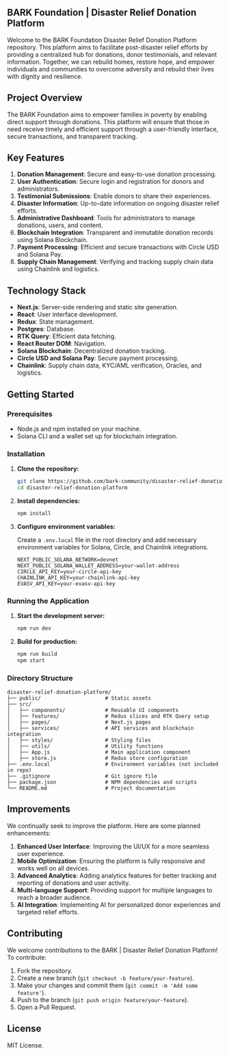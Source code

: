 ## BARK Foundation | Disaster Relief Donation Platform

Welcome to the BARK Foundation Disaster Relief Donation Platform repository. This platform aims to facilitate post-disaster relief efforts by providing a centralized hub for donations, donor testimonials, and relevant information. Together, we can rebuild homes, restore hope, and empower individuals and communities to overcome adversity and rebuild their lives with dignity and resilience.

## Project Overview

The BARK Foundation aims to empower families in poverty by enabling direct support through donations. This platform will ensure that those in need receive timely and efficient support through a user-friendly interface, secure transactions, and transparent tracking.

## Key Features

1. **Donation Management**: Secure and easy-to-use donation processing.
2. **User Authentication**: Secure login and registration for donors and administrators.
3. **Testimonial Submissions**: Enable donors to share their experiences.
4. **Disaster Information**: Up-to-date information on ongoing disaster relief efforts.
5. **Administrative Dashboard**: Tools for administrators to manage donations, users, and content.
6. **Blockchain Integration**: Transparent and immutable donation records using Solana Blockchain.
7. **Payment Processing**: Efficient and secure transactions with Circle USD and Solana Pay.
8. **Supply Chain Management**: Verifying and tracking supply chain data using Chainlink and logistics.

## Technology Stack

- **Next.js**: Server-side rendering and static site generation.
- **React**: User interface development.
- **Redux**: State management.
- **Postgres**: Database.
- **RTK Query**: Efficient data fetching.
- **React Router DOM**: Navigation.
- **Solana Blockchain**: Decentralized donation tracking.
- **Circle USD and Solana Pay**: Secure payment processing.
- **Chainlink**: Supply chain data, KYC/AML verification, Oracles, and logistics.

## Getting Started

### Prerequisites

- Node.js and npm installed on your machine.
- Solana CLI and a wallet set up for blockchain integration.

### Installation

1. **Clone the repository:**

   ```bash
   git clone https://github.com/bark-community/disaster-relief-donation-platform.git
   cd disaster-relief-donation-platform
   ```

2. **Install dependencies:**

   ```bash
   npm install
   ```

3. **Configure environment variables:**

   Create a `.env.local` file in the root directory and add necessary environment variables for Solana, Circle, and Chainlink integrations.

   ```plaintext
   NEXT_PUBLIC_SOLANA_NETWORK=devnet
   NEXT_PUBLIC_SOLANA_WALLET_ADDRESS=your-wallet-address
   CIRCLE_API_KEY=your-circle-api-key
   CHAINLINK_API_KEY=your-chainlink-api-key
   EVASV_API_KEY=your-evasv-api-key
   ```

### Running the Application

1. **Start the development server:**

   ```bash
   npm run dev
   ```

2. **Build for production:**

   ```bash
   npm run build
   npm start
   ```

### Directory Structure

```
disaster-relief-donation-platform/
├── public/                     # Static assets
├── src/
│   ├── components/             # Reusable UI components
│   ├── features/               # Redux slices and RTK Query setup
│   ├── pages/                  # Next.js pages
│   ├── services/               # API services and blockchain integration
│   ├── styles/                 # Styling files
│   ├── utils/                  # Utility functions
│   ├── App.js                  # Main application component
│   ├── store.js                # Redux store configuration
├── .env.local                  # Environment variables (not included in repo)
├── .gitignore                  # Git ignore file
├── package.json                # NPM dependencies and scripts
└── README.md                   # Project documentation
```

## Improvements

We continually seek to improve the platform. Here are some planned enhancements:

1. **Enhanced User Interface**: Improving the UI/UX for a more seamless user experience.
2. **Mobile Optimization**: Ensuring the platform is fully responsive and works well on all devices.
3. **Advanced Analytics**: Adding analytics features for better tracking and reporting of donations and user activity.
4. **Multi-language Support**: Providing support for multiple languages to reach a broader audience.
5. **AI Integration**: Implementing AI for personalized donor experiences and targeted relief efforts.

## Contributing

We welcome contributions to the BARK | Disaster Relief Donation Platform! To contribute:

1. Fork the repository.
2. Create a new branch (`git checkout -b feature/your-feature`).
3. Make your changes and commit them (`git commit -m 'Add some feature'`).
4. Push to the branch (`git push origin feature/your-feature`).
5. Open a Pull Request.

## License

MIT License.
